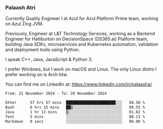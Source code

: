 ### Palaash Atri

Currently Quality Engineer I at Azul for Azul Platform Prime team, working on Azul Zing JVM. 

Previously, Engineer at L&T Technology Services, working as a Backend Engineer for Halliburton on DecisionSpace (DS365.ai) Platform team, building Java SDKs, microservices and Kubernetes automation, validation and deployment tools using Python.

I speak C++, Java, JavaScript & Python 3.

I prefer Windows, but I work on macOS and Linux. The only Linux distro I prefer working on is Arch btw.

You can find me on LinkedIn at: https://www.linkedin.com/in/palaasha/

<!--START_SECTION:waka-->

```txt
From: 21 November 2024 - To: 28 November 2024

Other      57 hrs 57 mins  ██████████████████████░░░   88.50 %
Bash       6 hrs 15 mins   ██▒░░░░░░░░░░░░░░░░░░░░░░   09.55 %
Java       1 hr 11 mins    ▒░░░░░░░░░░░░░░░░░░░░░░░░   01.82 %
Text       5 mins          ░░░░░░░░░░░░░░░░░░░░░░░░░   00.13 %
Markdown   0 secs          ░░░░░░░░░░░░░░░░░░░░░░░░░   00.00 %
```

<!--END_SECTION:waka-->
